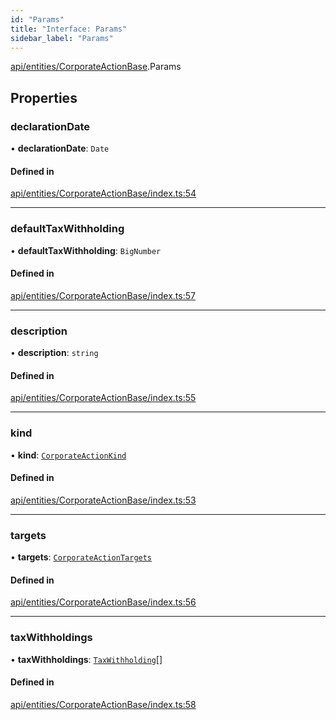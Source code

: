 ```yaml
---
id: "Params"
title: "Interface: Params"
sidebar_label: "Params"
---
```


[api/entities/CorporateActionBase](../../../../../modules/API/Entities/CorporateActionBase/CorporateActionBase.md).Params

## Properties

### declarationDate

• **declarationDate**: `Date`

#### Defined in

[api/entities/CorporateActionBase/index.ts:54](https://github.com/PolymeshAssociation/polymesh-sdk/blob/b55e63737/src/api/entities/CorporateActionBase/index.ts#L54)

___

### defaultTaxWithholding

• **defaultTaxWithholding**: `BigNumber`

#### Defined in

[api/entities/CorporateActionBase/index.ts:57](https://github.com/PolymeshAssociation/polymesh-sdk/blob/b55e63737/src/api/entities/CorporateActionBase/index.ts#L57)

___

### description

• **description**: `string`

#### Defined in

[api/entities/CorporateActionBase/index.ts:55](https://github.com/PolymeshAssociation/polymesh-sdk/blob/b55e63737/src/api/entities/CorporateActionBase/index.ts#L55)

___

### kind

• **kind**: [`CorporateActionKind`](../../../../../enums/API/Entities/CorporateActionBase/Types/CorporateActionKind/CorporateActionKind.md)

#### Defined in

[api/entities/CorporateActionBase/index.ts:53](https://github.com/PolymeshAssociation/polymesh-sdk/blob/b55e63737/src/api/entities/CorporateActionBase/index.ts#L53)

___

### targets

• **targets**: [`CorporateActionTargets`](../Types/CorporateActionTargets/CorporateActionTargets.md)

#### Defined in

[api/entities/CorporateActionBase/index.ts:56](https://github.com/PolymeshAssociation/polymesh-sdk/blob/b55e63737/src/api/entities/CorporateActionBase/index.ts#L56)

___

### taxWithholdings

• **taxWithholdings**: [`TaxWithholding`](../Types/TaxWithholding/TaxWithholding.md)[]

#### Defined in

[api/entities/CorporateActionBase/index.ts:58](https://github.com/PolymeshAssociation/polymesh-sdk/blob/b55e63737/src/api/entities/CorporateActionBase/index.ts#L58)
